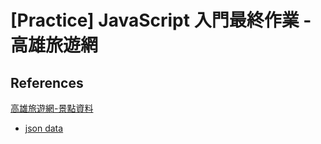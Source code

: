 # [Practice] JavaScript 入門最終作業 - 高雄旅遊網

## References
[高雄旅遊網-景點資料](https://data.kcg.gov.tw/dataset/attractions-information)
- [json data](https://data.kcg.gov.tw/api/action/datastore_search?resource_id=92290ee5-6e61-456f-80c0-249eae2fcc97)

